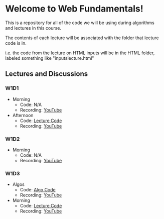 # Welcome to Web Fundamentals!
This is a repository for all of the code we will be using during algorithms and lectures in this course.

The contents of each lecture will be associated with the folder that lecture code is in.

i.e. the code from the lecture on HTML inputs will be in the HTML folder, labeled something like "inputslecture.html"

## Lectures and Discussions
### W1D1
- Morning
    - Code: N/A
    - Recording: [YouTube](https://www.youtube.com/watch?v=SpkOzz1NNa8&ab_channel=Dojo_Instructor_Cody)
- Afternoon
    - Code: [Lecture Code](https://github.com/StevenCThaller/WF_June_21/blob/main/HTML/HTML_Intro/index.html)
    - Recording: [YouTube](https://www.youtube.com/watch?v=KxMlDPOO7_I&ab_channel=Dojo_Instructor_Cody)

### W1D2
- Morning
    - Code: N/A
    - Recording: [YouTube](https://www.youtube.com/watch?v=oV7NbknpVFk&ab_channel=JimReeder)

### W1D3
- Algos
    - Code: [Algo Code](https://github.com/StevenCThaller/WF_June_21/blob/main/Algos/Week_1/Day_1.js)
    - Recording: [YouTube](https://www.youtube.com/watch?v=MBSRtsrpCKE&ab_channel=Dojo_Instructor_Cody)
- Morning
    - Code: [Lecture Code](https://github.com/StevenCThaller/WF_June_21/blob/main/CSS/Flex)
    - Recording: [YouTube](https://www.youtube.com/watch?v=J81SpnWbjgs&ab_channel=Dojo_Instructor_Cody)

